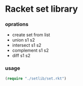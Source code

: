 # Racket set library

### oprations

- create set from list
- union s1 s2
- intersect s1 s2
- complement s1 s2
- diff s1 s2


### usage

```lisp
(require "./setlib/set.rkt")
```